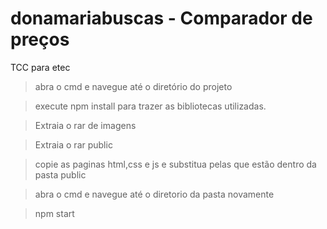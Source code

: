 # donamariabuscas - Comparador de preços
TCC para etec

>abra o cmd e navegue até o diretório do projeto

>execute npm install para trazer as bibliotecas utilizadas.

>Extraia o rar de imagens

>Extraia o rar public

>copie as paginas html,css e js e substitua pelas que estão dentro da pasta public

>abra o cmd e navegue até o diretorio da pasta novamente

>npm start 
